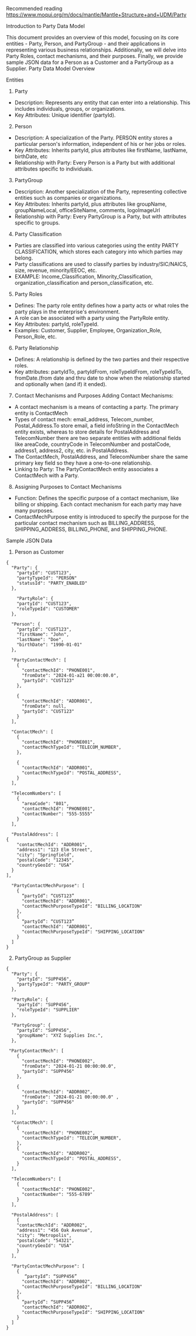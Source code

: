 Recommended reading
https://www.moqui.org/m/docs/mantle/Mantle+Structure+and+UDM/Party

Introduction to Party Data Model

This document provides an overview of this model, focusing on its core entities - Party, Person, and PartyGroup - and their applications in representing various business relationships. Additionally, we will delve into Party Roles, contact mechanisms, and their purposes. Finally, we provide sample JSON data for a Person as a Customer and a PartyGroup as a Supplier.
Party Data Model Overview

Entities
1. Party
* Description: Represents any entity that can enter into a relationship. This includes individuals, groups, or organizations.
* Key Attributes: Unique identifier (partyId).
  
2. Person
* Description: A specialization of the Party. PERSON entity stores a particular person's information, independent of his or her jobs or roles.  
* Key Attributes: Inherits partyId, plus attributes like firstName, lastName, birthDate, etc
* Relationship with Party: Every Person is a Party but with additional attributes specific to individuals.
  
3. PartyGroup
* Description: Another specialization of the Party, representing collective entities such as companies or organizations.
* Key Attributes: Inherits partyId, plus attributes like groupName, groupNameLocal, officeSiteName, comments, logoImageUrl
* Relationship with Party: Every PartyGroup is a Party, but with attributes specific to groups.

4. Party Classification
* Parties are classified into various categories using the entity PARTY CLASSIFICATION, which stores each category into which parties may belong.
* Party classifications are used to classify parties by industry/SIC/NAICS, size, revenue, minority/EEOC, etc. 
* EXAMPLE: Income_Classification, Minority_Classification, organization_classification and person_classification, etc.
   
5. Party Roles
* Defines: The party role entity defines how a party acts or what roles the party plays in the enterprise's environment.
* A role can be associated with a party using the PartyRole entity.
* Key Attributes: partyId, roleTypeId.
* Examples: Customer, Supplier, Employee, Organization_Role, Person_Role, etc.

6. Party Relationship
* Defines: A relationship is defined by the two parties and their respective roles.
* Key attributes: partyIdTo, partyIdFrom, roleTypeIdFrom, roleTypeIdTo, fromDate.(from date and thru date to
show when the relationship started and optionally when (and if) it ended).
  
7. Contact Mechanisms and Purposes
Adding Contact Mechanisms:
* A contact mechanism is a means of contacting a party. The primary entity is ContactMech
* Types of contact mech: email_address, Telecom_number, Postal_Address.To store email, a field infoString in the ContactMech entity exists, whereas to store details for PostalAddress and TelecomNumber there are two separate entities with additional fields like areaCode, countryCode in TelecomNumber and postalCode, address1, address2, city, etc. in PostalAddress.
* The ContactMech, PostalAddress, and TelecomNumber share the same primary key field so they have a one-to-one relationship.
* Linking to Party: The PartyContactMech entity associates a ContactMech with a Party.
  
8. Assigning Purposes to Contact Mechanisms 
* Function: Defines the specific purpose of a contact mechanism, like billing or shipping. Each contact mechanism for each party may have many purposes.
* ContactMechPurpose entity is introduced to specify the purpose for the particular contact mechanism such as BILLING_ADDRESS, SHIPPING_ADDRESS, BILLING_PHONE, and SHIPPING_PHONE.


Sample JSON Data
1. Person as Customer
```
{
  "Party": {
    "partyId": "CUST123",
    "partyTypeId": "PERSON"
    "statusId": "PARTY_ENABLED"
  },

    "PartyRole": {
    "partyId": "CUST123",
    "roleTypeId": "CUSTOMER"
  },

  "Person": {
    "partyId": "CUST123",
    "firstName": "John",
    "lastName": "Doe",
    "birthDate": "1990-01-01"
  },

  "PartyContactMech": [
    {
      "contactMechId": "PHONE001",
      "fromDate": "2024-01-a21 00:00:00.0",
      "partyId": "CUST123"
    },

    {
      "contactMechId": "ADDR001",
      "fromDate": null,
      "partyId": "CUST123"
    }
  ],

  "ContactMech": [
    {
      "contactMechId": "PHONE001",
      "contactMechTypeId": "TELECOM_NUMBER",
    },

    {
      "contactMechId": "ADDR001",
      "contactMechTypeId": "POSTAL_ADDRESS",
    }
  ],

  "TelecomNumbers": [
    {
      "areaCode": "801",
      "contactMechId": "PHONE001",
      "contactNumber": "555-5555"
    }
  ],
  
  "PostalAddress": [
{
    "contactMechId": "ADDR001",
    "address1": "123 Elm Street",
    "city": "Springfield",
    "postalCode": "12345",
    "countryGeoId": "USA"
  }
],

  "PartyContactMechPurpose": [
    {
      “partyId”: “CUST123”
      "contactMechId": "ADDR001",
      "contactMechPurposeTypeId": "BILLING_LOCATION"
    },
    {
      “partyId”: “CUST123”
      "contactMechId": "ADDR001",
      "contactMechPurposeTypeId": "SHIPPING_LOCATION"
    }
  ]
}

``` 
2. PartyGroup as Supplier
```
{
  "Party": {
    "partyId": "SUPP456",
    "partyTypeId": "PARTY_GROUP"
  },

  "PartyRole": {
    "partyId": "SUPP456",
    "roleTypeId": "SUPPLIER"
  },

  "PartyGroup": {
    "partyId": "SUPP456",
    "groupName": "XYZ Supplies Inc.",
  },

 "PartyContactMech": [
    {
      "contactMechId": "PHONE002",
      "fromDate": "2024-01-21 00:00:00.0",
      "partyId": "SUPP456"
    },

    {
      "contactMechId": "ADDR002",
      "fromDate": "2024-01-21 00:00:00.0" ,
      "partyId": "SUPP456"
    }
  ],

  "ContactMech": [
    {
      "contactMechId": "PHONE002",
      "contactMechTypeId": "TELECOM_NUMBER",
    },
    {
      "contactMechId": "ADDR002",
      "contactMechTypeId": "POSTAL_ADDRESS",
    }
  ],

  "TelecomNumbers": [
    {
      "contactMechId": "PHONE002",
      "contactNumber": "555-6789"
    }
  ],

  "PostalAddress": [
    {
    "contactMechId": "ADDR002",
    "address1": "456 Oak Avenue",
    "city": "Metropolis",
    "postalCode": "54321",
    "countryGeoId": "USA"
    }
  ],
 
  "PartyContactMechPurpose": [
    {
       “partyId”: “SUPP456”
      "contactMechId": "ADDR002",
      "contactMechPurposeTypeId": "BILLING_LOCATION"
    },
    {
      “partyId”: “SUPP456”
      "contactMechId": "ADDR002",
      "contactMechPurposeTypeId": "SHIPPING_LOCATION"
    }
  ]
}

```




